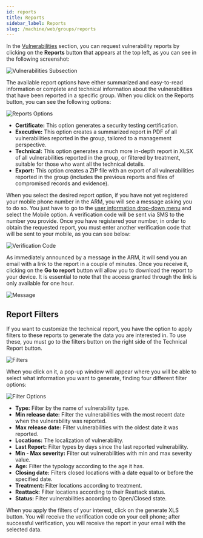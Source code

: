 ```yaml
---
id: reports
title: Reports
sidebar_label: Reports
slug: /machine/web/groups/reports
---
```


In the
[Vulnerabilities](/machine/web/groups/vulnerabilities)
section,
you can request vulnerability
reports by clicking on the
**Reports** button that
appears at the top left,
as you can see in the
following screenshot:

![Vulnerabilities Subsection](https://res.cloudinary.com/fluid-attacks/image/upload/v1667342270/docs/web/groups/reports/reports_view.png)

The available report options
have either summarized and
easy-to-read information or
complete and technical
information about the
vulnerabilities that have
been reported in a specific group.
When you click on
the Reports button,
you can see the following
options:

![Reports Options](https://res.cloudinary.com/fluid-attacks/image/upload/v1662054348/docs/web/groups/reports/report_options.png)

- **Certificate:**
  This option generates
  a security testing
  certification.
- **Executive:**
  This option creates a
  summarized report in PDF
  of all vulnerabilities
  reported in the group,
  tailored to a management
  perspective.
- **Technical:**
  This option generates a
  much more in-depth report
  in XLSX of all vulnerabilities
  reported in the group,
  or filtered by treatment,
  suitable for those who want
  all the technical details.
- **Export:**
  This option creates a ZIP
  file with an export of all
  vulnerabilities reported
  in the group (includes the
  previous reports and files
  of compromised records
  and evidence).

When you select the
desired report option,
if you have not yet registered
your mobile phone
number in the ARM,
you will see a message
asking you to do so.
You just have to go to the
[user information drop-down menu](/machine/web/user)
and select the Mobile option.
A verification code will
be sent via SMS to the
number you provide.
Once you have
registered your number,
in order to obtain
the requested report,
you must enter another
verification code that
will be sent to your mobile,
as you can see below:

![Verification Code](https://res.cloudinary.com/fluid-attacks/image/upload/v1662054348/docs/web/groups/reports/report_verification.png)

As immediately announced
by a message in the ARM,
it will send you an email
with a link to the report
in a couple of minutes.
Once you receive it,
clicking on the
**Go to report** button
will allow you to download
the report to your device.
It is essential to note
that the access granted
through the link is only
available for one hour.

![Message](https://res.cloudinary.com/fluid-attacks/image/upload/v1667342446/docs/web/groups/reports/technical_report.png)

## Report Filters

If you want to customize
the technical report,
you have the option to
apply filters to these
reports to generate the
data you are interested in.
To use these,
you must go to the filters
button on the right side of
the Technical Report button.

![Filters](https://res.cloudinary.com/fluid-attacks/image/upload/v1657731874/docs/web/groups/reports/reports_filters.png)

When you click on it,
a pop-up window will appear
where you will be able to
select what information
you want to generate,
finding four different
filter options:

![Filter Options](https://res.cloudinary.com/fluid-attacks/image/upload/v1667385312/docs/web/groups/reports/filters_report.png)

- **Type:**
  Filter by the name of vulnerability
  type.
- **Min release date:**
  Filter the vulnerabilities with the
  most recent date when the
  vulnerability was reported.
- **Max release date:**
  Filter vulnerabilities with
  the oldest date it was reported.
- **Locations:**
  The localization of vulnerability.
- **Last Report:**
  Filter types by days since the
  last reported vulnerability.
- **Min - Max severity:**
  Filter out vulnerabilities with
  min and max severity value.
- **Age:**
  Filter the typology according
  to the age it has.
- **Closing date:**
  Filters closed locations
  with a date equal to or
  before the specified date.
- **Treatment:**
  Filter locations according
  to treatment.
- **Reattack:**
  Filter locations according
  to their Reattack status.
- **Status:**
  Filter vulnerabilities
  according to Open/Closed state.

When you apply the
filters of your interest,
click on the generate XLS button.
You will receive the verification
code on your cell phone;
after successful verification,
you will receive the report in
your email with the selected data.

